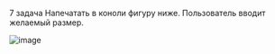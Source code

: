7 задача
Напечатать в коноли фигуру ниже.
Пользователь вводит желаемый размер.


![image](https://user-images.githubusercontent.com/58388133/137786189-da7953c5-9fec-424a-b228-765f294b5192.png)
